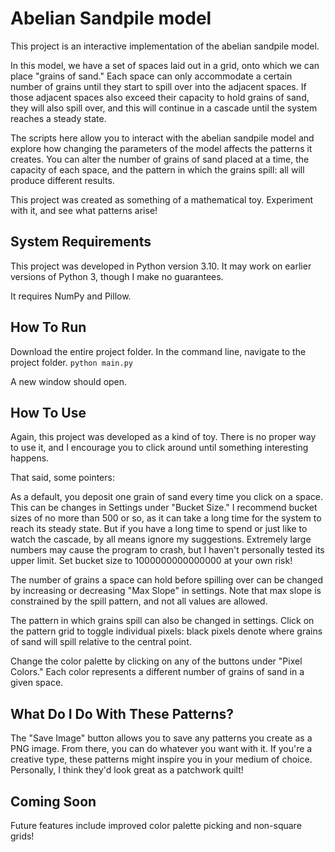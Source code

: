 # Abelian Sandpile model

This project is an interactive implementation of the abelian sandpile model.

In this model, we have a set of spaces laid out in a grid, onto which we can place "grains of sand."
Each space can only accommodate a certain number of grains until they start to spill
over into the adjacent spaces. If those adjacent spaces also exceed their capacity
to hold grains of sand, they will also spill over, and this will continue in a cascade
until the system reaches a steady state.

The scripts here allow you to interact with the abelian sandpile model and explore
how changing the parameters of the model affects the patterns it creates. You can alter
the number of grains of sand placed at a time, the capacity of each space, and the
pattern in which the grains spill: all will produce different results.

This project was created as something of a mathematical toy. Experiment with it,
and see what patterns arise!

## System Requirements

This project was developed in Python version 3.10. It may work on earlier versions
of Python 3, though I make no guarantees.

It requires NumPy and Pillow.

## How To Run

Download the entire project folder.
In the command line, navigate to the project folder.
`python main.py`

A new window should open.

## How To Use

Again, this project was developed as a kind of toy. There is no proper way to
use it, and I encourage you to click around until something interesting happens.

That said, some pointers:

As a default, you deposit one grain of sand every time you click on a space.
This can be changes in Settings under "Bucket Size." I recommend bucket sizes of
no more than 500 or so, as it can take a long time for the system to reach its
steady state. But if you have a long time to spend or just like to watch the cascade,
by all means ignore my suggestions. Extremely large numbers may cause the program
to crash, but I haven't personally tested its upper limit. Set bucket size to
1000000000000000 at your own risk!

The number of grains a space can hold before spilling over can be changed by increasing
or decreasing "Max Slope" in settings. Note that max slope is constrained by the
spill pattern, and not all values are allowed.

The pattern in which grains spill can also be changed in settings. Click on the
pattern grid to toggle individual pixels: black pixels denote where grains of sand
will spill relative to the central point.

Change the color palette by clicking on any of the buttons under "Pixel Colors."
Each color represents a different number of grains of sand in a given space.

## What Do I Do With These Patterns?

The "Save Image" button allows you to save any patterns you create as a PNG image.
From there, you can do whatever you want with it. If you're a creative type,
these patterns might inspire you in your medium of choice. Personally, I think
they'd look great as a patchwork quilt!

## Coming Soon

Future features include improved color palette picking and non-square grids!
